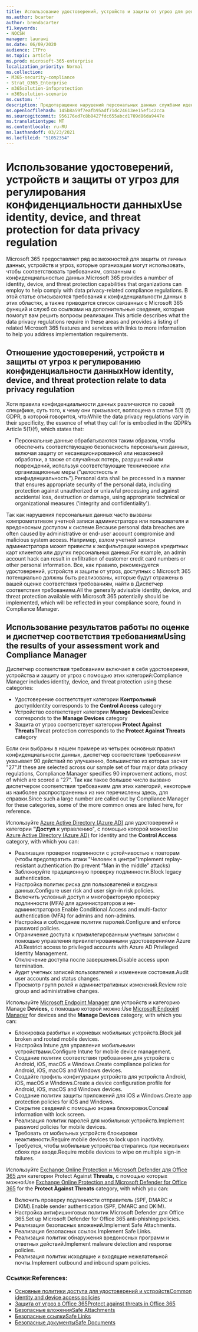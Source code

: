 ```yaml
---
title: Использование удостоверений, устройств и защиты от угроз для регулирования конфиденциальности данных
ms.author: bcarter
author: brendacarter
f1.keywords:
- NOCSH
manager: laurawi
ms.date: 06/09/2020
audience: ITPro
ms.topic: article
ms.prod: microsoft-365-enterprise
localization_priority: Normal
ms.collection:
- M365-security-compliance
- Strat_O365_Enterprise
- m365solution-infoprotection
- m365solution-scenario
ms.custom: ''
description: Предотвращение нарушений персональных данных службами идентификации, устройств и защиты от угроз Microsoft 365.
ms.openlocfilehash: 145b8a59f7eafb95adf71dc24613ee15ef1c2cca
ms.sourcegitcommit: 956176ed7c8b8427fdc655abcd1709d86da9447e
ms.translationtype: MT
ms.contentlocale: ru-RU
ms.lasthandoff: 03/23/2021
ms.locfileid: "51052354"
---
```

# <a name="use-identity-device-and-threat-protection-for-data-privacy-regulation"></a><span data-ttu-id="e23b1-103">Использование удостоверений, устройств и защиты от угроз для регулирования конфиденциальности данных</span><span class="sxs-lookup"><span data-stu-id="e23b1-103">Use identity, device, and threat protection for data privacy regulation</span></span>

<span data-ttu-id="e23b1-104">Microsoft 365 предоставляет ряд возможностей для защиты от личных данных, устройств и угроз, которые организации могут использовать, чтобы соответствовать требованиям, связанным с конфиденциальностью данных.</span><span class="sxs-lookup"><span data-stu-id="e23b1-104">Microsoft 365 provides a number of identity, device, and threat protection capabilities that organizations can employ to help comply with data privacy-related compliance regulations.</span></span> <span data-ttu-id="e23b1-105">В этой статье описываются требования к конфиденциальности данных в этих областях, а также приводится список связанных с Microsoft 365 функций и служб со ссылками на дополнительные сведения, которые помогут вам решить вопросы реализации.</span><span class="sxs-lookup"><span data-stu-id="e23b1-105">This article describes what the data privacy regulations require in these areas and provides a listing of related Microsoft 365 features and services with links to more information to help you address implementation requirements.</span></span>

## <a name="how-identity-device-and-threat-protection-relate-to-data-privacy-regulation"></a><span data-ttu-id="e23b1-106">Отношение удостоверений, устройств и защиты от угроз к регулированию конфиденциальности данных</span><span class="sxs-lookup"><span data-stu-id="e23b1-106">How identity, device, and threat protection relate to data privacy regulation</span></span>

<span data-ttu-id="e23b1-107">Хотя правила конфиденциальности данных различаются по своей специфике, суть того, к чему они призывают, воплощена в статье 5(1) (f) GDPR, в которой говорится, что:</span><span class="sxs-lookup"><span data-stu-id="e23b1-107">While the data privacy regulations vary in their specificity, the essence of what they call for is embodied in the GDPR’s Article 5(1)(f), which states that:</span></span>

- <span data-ttu-id="e23b1-108">Персональные данные обрабатываются таким образом, чтобы обеспечить соответствующую безопасность персональных данных, включая защиту от несанкционированной или незаконной обработки, а также от случайных потерь, разрушений или повреждений, используя соответствующие технические или организационные меры ("целостность и конфиденциальность").</span><span class="sxs-lookup"><span data-stu-id="e23b1-108">Personal data shall be processed in a manner that ensures appropriate security of the personal data, including protection against unauthorized or unlawful processing and against accidental loss, destruction or damage, using appropriate technical or organizational measures ('integrity and confidentiality').</span></span>

<span data-ttu-id="e23b1-109">Так как нарушения персональных данных часто вызваны компрометативом учетной записи администратора или пользователя и вредоносным доступом к системе.</span><span class="sxs-lookup"><span data-stu-id="e23b1-109">Because personal data breaches are often caused by administrative or end-user account compromise and malicious system access.</span></span> <span data-ttu-id="e23b1-110">Например, взлом учетной записи администратора может привести к эксфильтрации номеров кредитных карт клиентов или других персональных данных.</span><span class="sxs-lookup"><span data-stu-id="e23b1-110">For example, an admin account hack can result in exfiltration of customer credit card numbers or other personal information.</span></span> <span data-ttu-id="e23b1-111">Все, как правило, рекомендуется удостоверений, устройств и защиты от угроз, доступных с Microsoft 365 потенциально должны быть реализованы, которые будут отражены в вашей оценке соответствия требованиям, найти в Диспетчер соответствия требованиям.</span><span class="sxs-lookup"><span data-stu-id="e23b1-111">All the generally advisable identity, device, and threat protection available with Microsoft 365 potentially should be implemented, which will be reflected in your compliance score, found in Compliance Manager.</span></span>

## <a name="using-the-results-of-your-assessment-work-and-compliance-manager"></a><span data-ttu-id="e23b1-112">Использование результатов работы по оценке и диспетчер соответствия требованиям</span><span class="sxs-lookup"><span data-stu-id="e23b1-112">Using the results of your assessment work and Compliance Manager</span></span>

<span data-ttu-id="e23b1-113">Диспетчер соответствия требованиям включает в себя удостоверения, устройства и защиту от угроз с помощью этих категорий:</span><span class="sxs-lookup"><span data-stu-id="e23b1-113">Compliance Manager includes identity, device, and threat protection using these categories:</span></span>

- <span data-ttu-id="e23b1-114">Удостоверение соответствует категории **Контрольный** доступ</span><span class="sxs-lookup"><span data-stu-id="e23b1-114">Identity corresponds to the **Control Access** category</span></span>
- <span data-ttu-id="e23b1-115">Устройство соответствует категории **Manage Devices**</span><span class="sxs-lookup"><span data-stu-id="e23b1-115">Device corresponds to the **Manage Devices** category</span></span>
- <span data-ttu-id="e23b1-116">Защита от угроз соответствует категории **Protect Against Threats**</span><span class="sxs-lookup"><span data-stu-id="e23b1-116">Threat protection corresponds to the **Protect Against Threats** category</span></span>
 
<span data-ttu-id="e23b1-117">Если они выбраны в нашем примере из четырех основных правил конфиденциальности данных, диспетчер соответствия требованиям указывает 90 действий по улучшению, большинство из которых засчет "27".</span><span class="sxs-lookup"><span data-stu-id="e23b1-117">If these are selected across our sample set of four major data privacy regulations, Compliance Manager specifies 90 improvement actions, most of which are scored a "27".</span></span> <span data-ttu-id="e23b1-118">Так как такое большое число вызвано диспетчером соответствия требованиям для этих категорий, некоторые из наиболее распространенных из них перечислены здесь, для справки.</span><span class="sxs-lookup"><span data-stu-id="e23b1-118">Since such a large number are called out by Compliance Manager for these categories, some of the more common ones are listed here, for reference.</span></span>

<span data-ttu-id="e23b1-119">Используйте [Azure Active Directory (Azure AD)](https://azure.microsoft.com/services/active-directory/) для удостоверений и категории **"Доступ** к управлению", с помощью которой можно:</span><span class="sxs-lookup"><span data-stu-id="e23b1-119">Use [Azure Active Directory (Azure AD)](https://azure.microsoft.com/services/active-directory/) for identity and the **Control Access** category, with which you can:</span></span>

- <span data-ttu-id="e23b1-120">Реализация проверки подлинности с устойчивостью к повторам (чтобы предотвратить атаки "Человек в центре"</span><span class="sxs-lookup"><span data-stu-id="e23b1-120">Implement replay-resistant authentication (to prevent “Man in the middle” attacks)</span></span>
- <span data-ttu-id="e23b1-121">Заблокируйте традиционную проверку подлинности.</span><span class="sxs-lookup"><span data-stu-id="e23b1-121">Block legacy authentication.</span></span>
- <span data-ttu-id="e23b1-122">Настройка политик риска для пользователей и входных данных.</span><span class="sxs-lookup"><span data-stu-id="e23b1-122">Configure user risk and user sign-in risk policies.</span></span>
- <span data-ttu-id="e23b1-123">Включить условный доступ и многофакторную проверку подлинности (MFA) для администраторов и не-администраторов.</span><span class="sxs-lookup"><span data-stu-id="e23b1-123">Enable Conditional Access and multi-factor authentication (MFA) for admins and non-admins.</span></span>
- <span data-ttu-id="e23b1-124">Настройка и соблюдение политик паролей.</span><span class="sxs-lookup"><span data-stu-id="e23b1-124">Configure and enforce password policies.</span></span>
- <span data-ttu-id="e23b1-125">Ограничение доступа к привилегированным учетным записям с помощью управления привилегированными удостоверениями Azure AD.</span><span class="sxs-lookup"><span data-stu-id="e23b1-125">Restrict access to privileged accounts with Azure AD Privileged Identity Management.</span></span>
- <span data-ttu-id="e23b1-126">Отключение доступа после завершения.</span><span class="sxs-lookup"><span data-stu-id="e23b1-126">Disable access upon termination.</span></span>
- <span data-ttu-id="e23b1-127">Аудит учетных записей пользователей и изменение состояния.</span><span class="sxs-lookup"><span data-stu-id="e23b1-127">Audit user accounts and status changes.</span></span>
- <span data-ttu-id="e23b1-128">Просмотр групп ролей и административных изменений.</span><span class="sxs-lookup"><span data-stu-id="e23b1-128">Review role group and administrative changes.</span></span>

<span data-ttu-id="e23b1-129">Используйте [Microsoft Endpoint Manager](https://www.microsoft.com/microsoft-365/microsoft-endpoint-manager) для устройств и категорию Manage **Devices,** с помощью которой можно:</span><span class="sxs-lookup"><span data-stu-id="e23b1-129">Use [Microsoft Endpoint Manager](https://www.microsoft.com/microsoft-365/microsoft-endpoint-manager) for devices and the **Manage Devices** category, with which you can:</span></span>

- <span data-ttu-id="e23b1-130">Блокировка разбитых и корневых мобильных устройств.</span><span class="sxs-lookup"><span data-stu-id="e23b1-130">Block jail broken and rooted mobile devices.</span></span>
- <span data-ttu-id="e23b1-131">Настройка Intune для управления мобильными устройствами.</span><span class="sxs-lookup"><span data-stu-id="e23b1-131">Configure Intune for mobile device management.</span></span>
- <span data-ttu-id="e23b1-132">Создание политик соответствия требованиям для устройств с Android, iOS, macOS и Windows.</span><span class="sxs-lookup"><span data-stu-id="e23b1-132">Create compliance policies for Android, iOS, macOS and Windows devices.</span></span>
- <span data-ttu-id="e23b1-133">Создайте профиль конфигурации устройств для устройств Android, iOS, macOS и Windows.</span><span class="sxs-lookup"><span data-stu-id="e23b1-133">Create a device configuration profile for Android, iOS, macOS and Windows devices.</span></span>
- <span data-ttu-id="e23b1-134">Создание политик защиты приложений для iOS и Windows.</span><span class="sxs-lookup"><span data-stu-id="e23b1-134">Create app protection policies for iOS and Windows.</span></span>
- <span data-ttu-id="e23b1-135">Сокрытие сведений с помощью экрана блокировки.</span><span class="sxs-lookup"><span data-stu-id="e23b1-135">Conceal information with lock screen.</span></span>
- <span data-ttu-id="e23b1-136">Реализация политик паролей для мобильных устройств.</span><span class="sxs-lookup"><span data-stu-id="e23b1-136">Implement password policies for mobile devices.</span></span>
- <span data-ttu-id="e23b1-137">Требовать от мобильных устройств блокировки неактивности.</span><span class="sxs-lookup"><span data-stu-id="e23b1-137">Require mobile devices to lock upon inactivity.</span></span>
- <span data-ttu-id="e23b1-138">Требуется, чтобы мобильные устройства стирались при нескольких сбоях при входе.</span><span class="sxs-lookup"><span data-stu-id="e23b1-138">Require mobile devices to wipe on multiple sign-in failures.</span></span>

<span data-ttu-id="e23b1-139">Используйте [Exchange Online Protection и Microsoft Defender для Office 365](../security/defender-365-security/defender-for-office-365.md) для категории Protect Against **Threats,** с помощью которых можно:</span><span class="sxs-lookup"><span data-stu-id="e23b1-139">Use [Exchange Online Protection and Microsoft Defender for Office 365](../security/defender-365-security/defender-for-office-365.md) for the **Protect Against Threats** category, with which you can:</span></span>

- <span data-ttu-id="e23b1-140">Включить проверку подлинности отправитель (SPF, DMARC и DKIM).</span><span class="sxs-lookup"><span data-stu-id="e23b1-140">Enable sender authentication (SPF, DMARC and DKIM).</span></span>
- <span data-ttu-id="e23b1-141">Настройка антифишинговых политик Microsoft Defender для Office 365.</span><span class="sxs-lookup"><span data-stu-id="e23b1-141">Set up Microsoft Defender for Office 365 anti-phishing policies.</span></span>
- <span data-ttu-id="e23b1-142">Реализация безопасных вложений.</span><span class="sxs-lookup"><span data-stu-id="e23b1-142">Implement Safe Attachments.</span></span>
- <span data-ttu-id="e23b1-143">Реализация безопасных ссылок.</span><span class="sxs-lookup"><span data-stu-id="e23b1-143">Implement Safe Links.</span></span>
- <span data-ttu-id="e23b1-144">Реализация политик обнаружения вредоносных программ и ответных действий.</span><span class="sxs-lookup"><span data-stu-id="e23b1-144">Implement malware detection and response policies.</span></span>
- <span data-ttu-id="e23b1-145">Реализация политик исходящие и входящие нежелательной почты.</span><span class="sxs-lookup"><span data-stu-id="e23b1-145">Implement outbound and inbound spam policies.</span></span>

### <a name="references"></a><span data-ttu-id="e23b1-146">Ссылки:</span><span class="sxs-lookup"><span data-stu-id="e23b1-146">References:</span></span>

- [<span data-ttu-id="e23b1-147">Основные политики доступа для удостоверений и устройств</span><span class="sxs-lookup"><span data-stu-id="e23b1-147">Common identity and device access policies</span></span>](../security/defender-365-security/identity-access-policies.md)
- [<span data-ttu-id="e23b1-148">Защита от угроз в Office 365</span><span class="sxs-lookup"><span data-stu-id="e23b1-148">Protect against threats in Office 365</span></span>](https://support.office.com/article/protect-against-threats-in-office-365-b10023f6-f30f-45d3-b3ad-b71aa4aa0d58)
- [<span data-ttu-id="e23b1-149">Безопасные вложения</span><span class="sxs-lookup"><span data-stu-id="e23b1-149">Safe Attachments</span></span>](../security/defender-365-security/safe-attachments.md)
- [<span data-ttu-id="e23b1-150">Безопасные ссылки</span><span class="sxs-lookup"><span data-stu-id="e23b1-150">Safe Links</span></span>](../security/defender-365-security/safe-links.md)
- [<span data-ttu-id="e23b1-151">Безопасные документы</span><span class="sxs-lookup"><span data-stu-id="e23b1-151">Safe Documents</span></span>](../security/defender-365-security/safe-docs.md)
